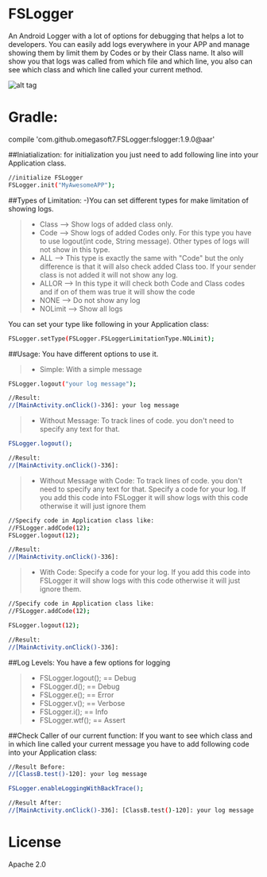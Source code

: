 
# FSLogger

An Android Logger with a lot of options for debugging that helps a lot to developers.
You can easily add logs everywhere in your APP and manage showing them by limit them by Codes or by their Class name. It also will show you that logs was called from which file and which line, you also can see which class and which line called your current method.


![alt tag](https://github.com/omegasoft7/FSLogger/blob/master/logger.png)


# Gradle:

compile 'com.github.omegasoft7.FSLogger:fslogger:1.9.0@aar'


##Iniatialization:
for initialization you just need to add following line into your Application class.

```sh
//initialize FSLogger
FSLogger.init("MyAwesomeAPP");
```

##Types of Limitation:
-)You can set different types for make limitation of showing logs.
>- Class --> Show logs of added class only.
>- Code --> Show logs of added Codes only. For this type you have to use logout(int code, String message). Other types of logs will not show in this type.
>- ALL --> This type is exactly the same with "Code" but the only difference is that it will also check added Class too. If your sender class is not added it will not show any log.
>- ALLOR --> In this type it will check both Code and Class codes and if on of them was true it will show the code
>- NONE --> Do not show any log
>- NOLimit --> Show all logs

You can set your type like following in your Application class:
```sh
FSLogger.setType(FSLogger.FSLoggerLimitationType.NOLimit);
```

##Usage:
You have different options to use it.
>- Simple: With a simple message

```sh
FSLogger.logout("your log message");

//Result:
//[MainActivity.onClick()-336]: your log message
```

>- Without Message: To track lines of code. you don't need to specify any text for that.

```sh
FSLogger.logout();

//Result:
//[MainActivity.onClick()-336]:
```

>- Without Message with Code: To track lines of code. you don't need to specify any text for that. Specify a code for your log. If you add this code into FSLogger it will show logs with this code otherwise it will just ignore them

```sh
//Specify code in Application class like:
//FSLogger.addCode(12);
FSLogger.logout(12);

//Result:
//[MainActivity.onClick()-336]:
```

>- With Code: Specify a code for your log. If you add this code into FSLogger it will show logs with this code otherwise it will just ignore them.

```sh
//Specify code in Application class like:
//FSLogger.addCode(12);

FSLogger.logout(12);

//Result:
//[MainActivity.onClick()-336]:
```


##Log Levels:
You have a few options for logging
>- FSLogger.logout();  ==  Debug
>- FSLogger.d();  ==  Debug
>- FSLogger.e();  ==  Error
>- FSLogger.v();  ==  Verbose
>- FSLogger.i();  ==  Info
>- FSLogger.wtf();  ==  Assert



##Check Caller of our current function:
If you want to see which class and in which line called your current message you have to add following code into your Application class:

```sh
//Result Before:
//[ClassB.test()-120]: your log message

FSLogger.enableLoggingWithBackTrace();

//Result After:
//[MainActivity.onClick()-336]: [ClassB.test()-120]: your log message
```

# License
Apache 2.0
